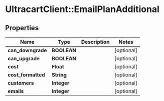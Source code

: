 # UltracartClient::EmailPlanAdditional

## Properties
Name | Type | Description | Notes
------------ | ------------- | ------------- | -------------
**can_downgrade** | **BOOLEAN** |  | [optional] 
**can_upgrade** | **BOOLEAN** |  | [optional] 
**cost** | **Float** |  | [optional] 
**cost_formatted** | **String** |  | [optional] 
**customers** | **Integer** |  | [optional] 
**emails** | **Integer** |  | [optional] 


